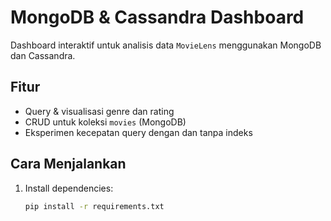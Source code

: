 # MongoDB & Cassandra Dashboard

Dashboard interaktif untuk analisis data `MovieLens` menggunakan MongoDB dan Cassandra.

## Fitur
- Query & visualisasi genre dan rating
- CRUD untuk koleksi `movies` (MongoDB)
- Eksperimen kecepatan query dengan dan tanpa indeks

## Cara Menjalankan
1. Install dependencies:
   ```bash
   pip install -r requirements.txt
